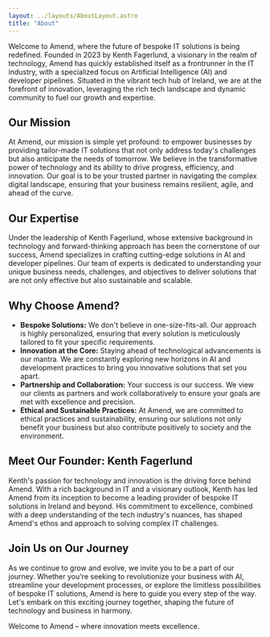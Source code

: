```yaml
---
layout: ../layouts/AboutLayout.astro
title: "About"
---
```


Welcome to Amend, where the future of bespoke IT solutions is being redefined. Founded in 2023 by Kenth Fagerlund, a visionary in the realm of technology, Amend has quickly established itself as a frontrunner in the IT industry, with a specialized focus on Artificial Intelligence (AI) and developer pipelines. Situated in the vibrant tech hub of Ireland, we are at the forefront of innovation, leveraging the rich tech landscape and dynamic community to fuel our growth and expertise.

## Our Mission

At Amend, our mission is simple yet profound: to empower businesses by providing tailor-made IT solutions that not only address today's challenges but also anticipate the needs of tomorrow. We believe in the transformative power of technology and its ability to drive progress, efficiency, and innovation. Our goal is to be your trusted partner in navigating the complex digital landscape, ensuring that your business remains resilient, agile, and ahead of the curve.

## Our Expertise

Under the leadership of Kenth Fagerlund, whose extensive background in technology and forward-thinking approach has been the cornerstone of our success, Amend specializes in crafting cutting-edge solutions in AI and developer pipelines. Our team of experts is dedicated to understanding your unique business needs, challenges, and objectives to deliver solutions that are not only effective but also sustainable and scalable.

## Why Choose Amend?

- **Bespoke Solutions:** We don't believe in one-size-fits-all. Our approach is highly personalized, ensuring that every solution is meticulously tailored to fit your specific requirements.
- **Innovation at the Core:** Staying ahead of technological advancements is our mantra. We are constantly exploring new horizons in AI and development practices to bring you innovative solutions that set you apart.
- **Partnership and Collaboration:** Your success is our success. We view our clients as partners and work collaboratively to ensure your goals are met with excellence and precision.
- **Ethical and Sustainable Practices:** At Amend, we are committed to ethical practices and sustainability, ensuring our solutions not only benefit your business but also contribute positively to society and the environment.

## Meet Our Founder: Kenth Fagerlund

Kenth's passion for technology and innovation is the driving force behind Amend. With a rich background in IT and a visionary outlook, Kenth has led Amend from its inception to become a leading provider of bespoke IT solutions in Ireland and beyond. His commitment to excellence, combined with a deep understanding of the tech industry's nuances, has shaped Amend's ethos and approach to solving complex IT challenges.

## Join Us on Our Journey

As we continue to grow and evolve, we invite you to be a part of our journey. Whether you're seeking to revolutionize your business with AI, streamline your development processes, or explore the limitless possibilities of bespoke IT solutions, Amend is here to guide you every step of the way. Let's embark on this exciting journey together, shaping the future of technology and business in harmony.

Welcome to Amend – where innovation meets excellence.
